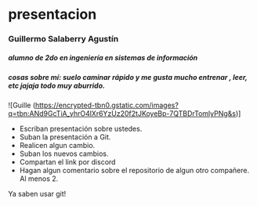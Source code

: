 # presentacion


### **Guillermo Salaberry Agustín** 

##### **alumno de 2do en ingeniería en sistemas de  información**

##### **cosas sobre mí: suelo caminar rápido y me gusta mucho entrenar , leer, etc jajaja todo muy aburrido.**

![Guille (https://encrypted-tbn0.gstatic.com/images?q=tbn:ANd9GcTiA_yhrO4lXr6YzUz20f2tJKoyeBp-7QTBDrTomlyPNg&s)]






- Escriban presentación sobre ustedes.
- Suban la presentación a Git.
- Realicen algun cambio.
- Suban los nuevos cambios.
- Compartan el link por discord
- Hagan algun comentario sobre el repositorio de algun otro compañere. Al menos 2.

Ya saben usar git!
